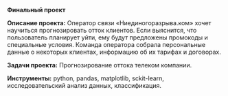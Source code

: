 **Финальный проект**

**Описание проекта:**
Оператор связи «Ниединогоразрыва.ком» хочет научиться прогнозировать отток клиентов. Если выяснится, что пользователь планирует уйти, ему будут предложены промокоды и специальные условия. Команда оператора собрала персональные данные о некоторых клиентах, информацию об их тарифах и договорах. 

**Задачи проекта:**
Прогнозирование оттока телеком компании.

**Инструменты:** python, pandas, matplotlib, sckit-learn, исследовательский анализ данных, классификация. 
